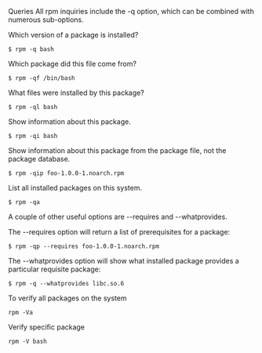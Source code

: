Queries
All rpm inquiries include the -q option, which can be combined with numerous sub-options.

Which version of a package is installed?
```
$ rpm -q bash
```

Which package did this file come from?
```
$ rpm -qf /bin/bash
```

What files were installed by this package?
```
$ rpm -ql bash
```

Show information about this package.
```
$ rpm -qi bash
```

Show information about this package from the package file, not the package database.
```
$ rpm -qip foo-1.0.0-1.noarch.rpm
```

List all installed packages on this system.
```
$ rpm -qa
```

A couple of other useful options are --requires and --whatprovides.

The --requires option will return a list of prerequisites for a package:
```
$ rpm -qp --requires foo-1.0.0-1.noarch.rpm
```

The --whatprovides option will show what installed package provides a particular requisite package:
```
$ rpm -q --whatprovides libc.so.6
```

To verify all packages on the system
```
rpm -Va
```

Verify specific package
```
rpm -V bash